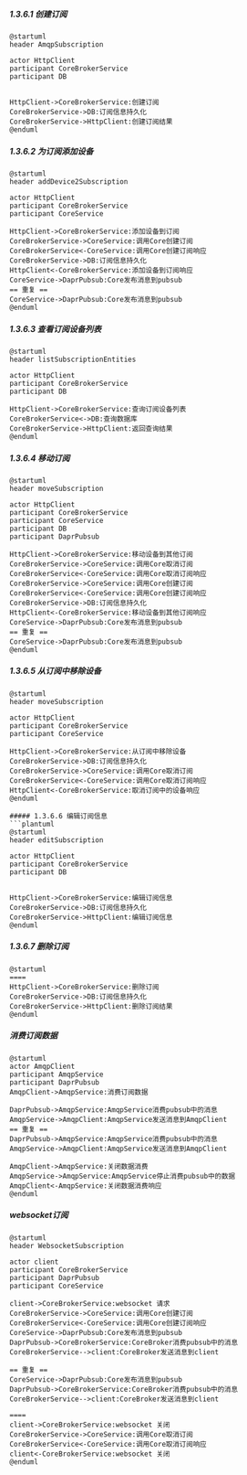 ##### 1.3.6.1 创建订阅
```plantuml
@startuml
header AmqpSubscription

actor HttpClient
participant CoreBrokerService
participant DB


HttpClient->CoreBrokerService:创建订阅
CoreBrokerService->DB:订阅信息持久化
CoreBrokerService->HttpClient:创建订阅结果
@enduml
```
##### 1.3.6.2 为订阅添加设备
```plantuml
@startuml
header addDevice2Subscription

actor HttpClient
participant CoreBrokerService
participant CoreService

HttpClient->CoreBrokerService:添加设备到订阅
CoreBrokerService->CoreService:调用Core创建订阅
CoreBrokerService<-CoreService:调用Core创建订阅响应
CoreBrokerService->DB:订阅信息持久化
HttpClient<-CoreBrokerService:添加设备到订阅响应
CoreService->DaprPubsub:Core发布消息到pubsub
== 重复 ==
CoreService->DaprPubsub:Core发布消息到pubsub
@enduml
```
##### 1.3.6.3 查看订阅设备列表
```plantuml
@startuml
header listSubscriptionEntities

actor HttpClient
participant CoreBrokerService
participant DB

HttpClient->CoreBrokerService:查询订阅设备列表
CoreBrokerService<->DB:查询数据库
CoreBrokerService->HttpClient:返回查询结果
@enduml
```
##### 1.3.6.4 移动订阅
```plantuml
@startuml
header moveSubscription

actor HttpClient
participant CoreBrokerService
participant CoreService
participant DB
participant DaprPubsub

HttpClient->CoreBrokerService:移动设备到其他订阅
CoreBrokerService->CoreService:调用Core取消订阅
CoreBrokerService<-CoreService:调用Core取消订阅响应
CoreBrokerService->CoreService:调用Core创建订阅
CoreBrokerService<-CoreService:调用Core创建订阅响应
CoreBrokerService->DB:订阅信息持久化
HttpClient<-CoreBrokerService:移动设备到其他订阅响应
CoreService->DaprPubsub:Core发布消息到pubsub
== 重复 ==
CoreService->DaprPubsub:Core发布消息到pubsub
@enduml
```
##### 1.3.6.5 从订阅中移除设备
```plantuml
@startuml
header moveSubscription

actor HttpClient
participant CoreBrokerService
participant CoreService

HttpClient->CoreBrokerService:从订阅中移除设备
CoreBrokerService->DB:订阅信息持久化
CoreBrokerService->CoreService:调用Core取消订阅
CoreBrokerService<-CoreService:调用Core取消订阅响应
HttpClient<-CoreBrokerService:取消订阅中的设备响应
@enduml

##### 1.3.6.6 编辑订阅信息
```plantuml
@startuml
header editSubscription

actor HttpClient
participant CoreBrokerService
participant DB


HttpClient->CoreBrokerService:编辑订阅信息
CoreBrokerService->DB:订阅信息持久化
CoreBrokerService->HttpClient:编辑订阅信息
@enduml
```
##### 1.3.6.7 删除订阅
```plantuml
@startuml
====
HttpClient->CoreBrokerService:删除订阅
CoreBrokerService->DB:订阅信息持久化
CoreBrokerService->HttpClient:删除订阅结果
@enduml
```
##### 消费订阅数据

```plantuml
@startuml
actor AmqpClient
participant AmqpService
participant DaprPubsub
AmqpClient->AmqpService:消费订阅数据

DaprPubsub->AmqpService:AmqpService消费pubsub中的消息
AmqpService->AmqpClient:AmqpService发送消息到AmqpClient
== 重复 ==
DaprPubsub->AmqpService:AmqpService消费pubsub中的消息
AmqpService->AmqpClient:AmqpService发送消息到AmqpClient

AmqpClient->AmqpService:关闭数据消费
AmqpService->AmqpService:AmqpService停止消费pubsub中的数据
AmqpClient<-AmqpService:关闭数据消费响应
@enduml
```
##### websocket订阅
```plantuml
@startuml
header WebsocketSubscription

actor client
participant CoreBrokerService
participant DaprPubsub
participant CoreService

client->CoreBrokerService:websocket 请求
CoreBrokerService->CoreService:调用Core创建订阅
CoreBrokerService<-CoreService:调用Core创建订阅响应
CoreService->DaprPubsub:Core发布消息到pubsub
DaprPubsub->CoreBrokerService:CoreBroker消费pubsub中的消息
CoreBrokerService-->client:CoreBroker发送消息到client

== 重复 ==
CoreService->DaprPubsub:Core发布消息到pubsub
DaprPubsub->CoreBrokerService:CoreBroker消费pubsub中的消息
CoreBrokerService-->client:CoreBroker发送消息到client

====
client->CoreBrokerService:websocket 关闭
CoreBrokerService->CoreService:调用Core取消订阅
CoreBrokerService<-CoreService:调用Core取消订阅响应
client<-CoreBrokerService:websocket 关闭
@enduml
```